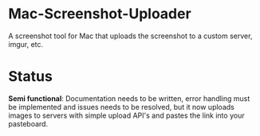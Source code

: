 # Mac-Screenshot-Uploader
A screenshot tool for Mac that uploads the screenshot to a custom server, imgur, etc.

# Status
**Semi functional**: Documentation needs to be written, error handling must be implemented and issues needs to be resolved, but it now uploads images to servers with simple upload API's and pastes the link into your pasteboard.
